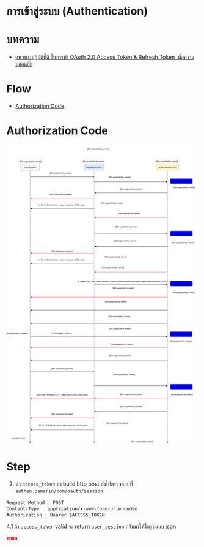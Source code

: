 # การเข้าสู่ระบบ (Authentication)

# บทความ
- [แนวทางปฏิบัติที่ดี ในการทำ OAuth 2.0 Access Token & Refresh Token เพื่อความปลอดภัย](https://medium.com/@jittagornp/best-practice-%E0%B9%83%E0%B8%99%E0%B8%81%E0%B8%B2%E0%B8%A3%E0%B8%97%E0%B8%B3-oauth2-access-token-refresh-token-457ae3bee4b7)

# Flow
- [Authorization Code](#authorizationcode)

# Authorization Code
![authentication-flow.svg](./authentication-flow.svg)

# Step

2. นำ `access_token` มา build http post 
ส่งไปตรวจสอบที่ `authen.pamarin/com/oauth/session`
```
Request Method : POST
Content-Type : application/x-www-form-urlencoded
Authorization : Bearer $ACCESS_TOKEN  
```
4.1 ถ้า `access_token` valid
จะ return `user_session` กลับมาให้ในรูปแบบ json
```json
TODO
```
